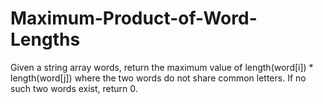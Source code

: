 # Maximum-Product-of-Word-Lengths

Given a string array words, return the maximum value of length(word[i]) * length(word[j]) where the two words do not share common letters. If no such two words exist, return 0.
